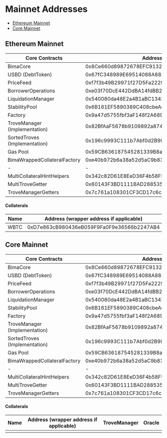 # Mainnet Addresses

-   [Ethereum Mainnet](#Ethereum-mainnet)
-   [Core Mainnet](#Core-mainnet)

## Ethereum Mainnet

| Core Contracts                | Address                                    |
| ----------------------------- | ------------------------------------------ |
| BimaCore                      | 0x8Ce660d89872678EFC91321846c6E105ceeF4F2a |
| USBD (DebtToken)              | 0x67fC348989E69514088A883428D9723A6cA63d64 |
| PriceFeed                     | 0xf7f3b49B29971f27D5Fa2229c49d5F9CA3941D31 |
| BorrowerOperations            | 0xe03f70DcE442DdBA14fdBB2B4bc6B95D230cdc30 |
| LiquidationManager            | 0x540080da48E2a4B1aBC134153b45E303a82cf9F7 |
| StabilityPool                 | 0x6B161EF5890389C408cbeAee78c3dF43c4DF2c9A |
| Factory                       | 0x9a47d5755fbf3aF148f2A6890FE0fc59B1f500c6 |
| TroveManager (Implementation) | 0x82BfAaF5678b9109892a8747e4ef593ddE21c5aE |
| SortedTroves (Implementation) | 0x196c9993C111b7Abf0d2B90f9042421c71180912 |
| Gas Pool                      | 0x59CB636187545281339B8a7eB05c97f22DF8299a |
| BimaWrappedCollateralFactory  | 0xe40b972b6a38a52d5aC9b83E78AD1AA086c6B243 |
| -                             | -                                          |
| MultiCollateralHintHelpers    | 0x342c82D61E8EeD36F4b58F5E285a6F464B24E86A |
| MultiTroveGetter              | 0x60143F3BD1111BAD288535621fca910294883aF4 |
| TroveManagerGetters           | 0x7c761a108301CF3CD17c6c237b428Ef2b75A8cCa |

#### Collaterals

| Name | Address (wrapper address if applicable)    | TroveManager                               | Oracle                                     |
| ---- | ------------------------------------------ | ------------------------------------------ | ------------------------------------------ |
| WBTC | 0xD7e863cB980436eB059F9Fa0F9e36566b2247AB4 | 0xB2D7EeBD408991cc21EC150f9ee2bB6a8804a0f1 | 0xF4030086522a5bEEa4988F8cA5B36dbC97BeE88c |

## Core Mainnet

| Core Contracts                | Address                                    |
| ----------------------------- | ------------------------------------------ |
| BimaCore                      | 0x8Ce660d89872678EFC91321846c6E105ceeF4F2a |
| USBD (DebtToken)              | 0x67fC348989E69514088A883428D9723A6cA63d64 |
| PriceFeed                     | 0xf7f3b49B29971f27D5Fa2229c49d5F9CA3941D31 |
| BorrowerOperations            | 0xe03f70DcE442DdBA14fdBB2B4bc6B95D230cdc30 |
| LiquidationManager            | 0x540080da48E2a4B1aBC134153b45E303a82cf9F7 |
| StabilityPool                 | 0x6B161EF5890389C408cbeAee78c3dF43c4DF2c9A |
| Factory                       | 0x9a47d5755fbf3aF148f2A6890FE0fc59B1f500c6 |
| TroveManager (Implementation) | 0x82BfAaF5678b9109892a8747e4ef593ddE21c5aE |
| SortedTroves (Implementation) | 0x196c9993C111b7Abf0d2B90f9042421c71180912 |
| Gas Pool                      | 0x59CB636187545281339B8a7eB05c97f22DF8299a |
| BimaWrappedCollateralFactory  | 0xe40b972b6a38a52d5aC9b83E78AD1AA086c6B243 |
| -                             | -                                          |
| MultiCollateralHintHelpers    | 0x342c82D61E8EeD36F4b58F5E285a6F464B24E86A |
| MultiTroveGetter              | 0x60143F3BD1111BAD288535621fca910294883aF4 |
| TroveManagerGetters           | 0x7c761a108301CF3CD17c6c237b428Ef2b75A8cCa |

#### Collaterals

| Name | Address (wrapper address if applicable) | TroveManager | Oracle |
| ---- | --------------------------------------- | ------------ | ------ |
|      |                                         |              |        |
